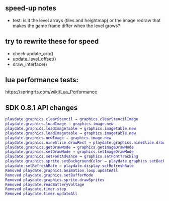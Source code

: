 ## speed-up notes
- test: is it the level arrays (tiles and heightmap) or the image redraw that makes the game frame differ when the level grows?

## try to rewrite these for speed
- check update_orb()
- update_level_offset()
- draw_interface()

## lua performance tests:
https://springrts.com/wiki/Lua_Performance

## SDK 0.8.1 API changes
```lua
playdate.graphics.clearStencil → graphics.clearStencilImage
playdate.graphics.loadImage → graphics.image.new
playdate.graphics.loadImageTable → graphics.imagetable.new
playdate.graphics.loadImagetable → graphics.imagetable.new
playdate.graphics.newImage → graphics.image.new
playdate.graphics.nineSlice.drawRect → playdate.graphics.nineSlice.drawInRect
playdate.graphics.getDrawMode → graphics.getImageDrawMode
playdate.graphics.setDrawMode → graphics.setImageDrawMode
playdate.graphics.setFontAdvance → graphics.setFontTracking
playdate.graphics.sprite.setBackgroundColor → playdate.graphics.setBackgroundColor
playdate.setRefreshRate → playdate.display.setRefreshRate
Removed playdate.graphics.animation.loop.updateAll
Removed playdate.graphics.setBufferMode
Removed playdate.graphics.sprite.drawSprites
Removed playdate.readBatteryVoltage
Removed playdate.timer.stop
Removed playdate.timer.updateAll
```